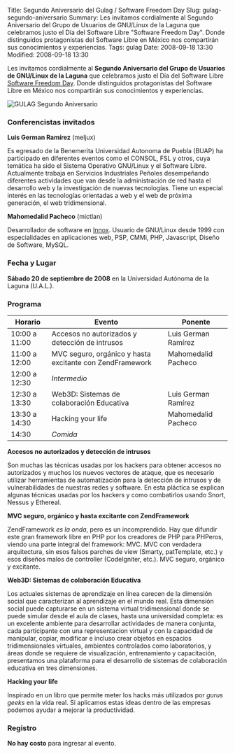 Title: Segundo Aniversario del Gulag / Software Freedom Day
Slug: gulag-segundo-aniversario
Summary: Les invitamos cordialmente al Segundo Aniversario del Grupo de Usuarios de GNU/Linux de la Laguna que celebramos justo el Día del Software Libre "Software Freedom Day". Donde distinguidos protagonistas del Software Libre en México nos compartirán sus conocimientos y experiencias.
Tags: gulag
Date: 2008-09-18 13:30
Modified: 2008-09-18 13:30


Les invitamos cordialmente al **Segundo Aniversario del Grupo de Usuarios de GNU/Linux de la Laguna** que celebramos justo el Día del Software Libre [Software Freedom Day](http://softwarefreedomday.org/). Donde distinguidos protagonistas del Software Libre en México nos compartirán sus conocimientos y experiencias.

<img class="img-fluid" src="poster-2do-aniversario.jpg" alt="GULAG Segundo Aniversario">

### Conferencistas invitados

**Luis German Ramírez** (meljux)

Es egresado de la Benemerita Universidad Autonoma de Puebla (BUAP) ha participado en diferentes eventos como el CONSOL, FSL y otros, cuya temática ha sido el Sistema Operativo GNU/Linux y el Software Libre. Actualmente trabaja en Servicios Industriales Peñoles desempeñando diferentes actividades que van desde la administración de red hasta el desarrollo web y la investigación de nuevas tecnologías. Tiene un especial interés en las tecnologías orientadas a web y el web de próxima generación, el web tridimensional.

**Mahomedalid Pacheco** (mictlan)

Desarrollador de software en [Innox](http://www.innox.com.mx/). Usuario de GNU/Linux desde 1999 con especialidades en aplicaciones web, PSP, CMMi, PHP, Javascript, Diseño de Software, MySQL.

### Fecha y Lugar

**Sábado 20 de septiembre de 2008** en la Universidad Autónoma de la Laguna (U.A.L.).

### Programa

Horario        | Evento                                                   | Ponente
---------------|----------------------------------------------------------|---------
10:00 a 11:00  | Accesos no autorizados y detección de intrusos           | Luis German Ramírez
11:00 a 12:00  | MVC seguro, orgánico y hasta excitante con ZendFramework | Mahomedalid Pacheco
12:00 a 12:30  | _Intermedio_                                             |
12:30 a 13:30  | Web3D: Sistemas de colaboración Educativa                | Luis German Ramírez
13:30 a 14:30  | Hacking your life                                        | Mahomedalid Pacheco
14:30          | _Comida_                                                 |

**Accesos no autorizados y detección de intrusos**

Son muchas las técnicas usadas por los hackers para obtener accesos no autorizados y muchos los nuevos vectores de ataque, que es necesario utilizar herramientas de automatización para la detección de intrusos y de vulnerabilidades de nuestras redes y software. En esta pláctica se explican algunas técnicas usadas por los hackers y como combatirlos usando Snort, Nessus y Ethereal.

**MVC seguro, orgánico y hasta excitante con ZendFramework**

ZendFramework _es la onda_, pero es un incomprendido. Hay que difundir este gran framework libre en PHP por los creadores de PHP para PHPeros, viendo una parte integral del framework: MVC. MVC con verdadera arquitectura, sin esos falsos parches de view (Smarty, patTemplate, etc.) y esos diseños malos de controller (CodeIgniter, etc.). MVC seguro, orgánico y excitante.

**Web3D: Sistemas de colaboración Educativa**

Los actuales sistemas de aprendizaje en línea carecen de la dimensión social que caracterizan al aprendizaje en el mundo real. Esta dimensión social puede capturarse en un sistema virtual tridimensional donde se puede simular desde el aula de clases, hasta una universidad completa: es un excelente ambiente para desarrollar actividades de manera conjunta, cada participante con una representacion virtual y con la capacidad de manipular, copiar, modificar e incluso crear objetos en espacios tridimensionales virtuales, ambientes controlados como laboratorios, y áreas donde se requiere de visualización, entrenamiento y capacitación, presentamos una plataforma para el desarrollo de sistemas de colaboración educativa en tres dimensiones.

**Hacking your life**

Inspirado en un libro que permite meter los hacks más utilizados por _gurus geeks_ en la vida real. Si aplicamos estas ideas dentro de las empresas podemos ayudar a mejorar la productividad.

### Registro

**No hay costo** para ingresar al evento.
